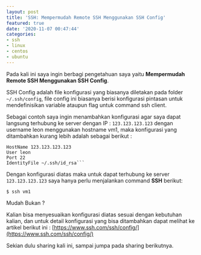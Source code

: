 ```yaml
---
layout: post
title: 'SSH: Mempermudah Remote SSH Menggunakan SSH Config'
featured: true
date: '2020-11-07 00:47:44'
categories:
- ssh
- linux
- centos
- ubuntu
---
```


Pada kali ini saya ingin berbagi pengetahuan saya yaitu **Mempermudah Remote SSH Menggunakan SSH Config**.

SSH Config adalah file konfigurasi yang biasanya diletakan pada folder `~/.ssh/config`, file config ini biasanya berisi konfigurasi pintasan untuk mendefinisikan variable ataupun flag untuk command ssh client.

Sebagai contoh saya ingin menambahkan konfigurasi agar saya dapat langsung terhubung ke server dengan IP : `123.123.123.123` dengan username leon menggunakan hostname vm1, maka konfigurasi yang ditambahkan kurang lebih adalah sebagai berikut :

<!--kg-card-begin: markdown-->

    HostName 123.123.123.123
    User leon
    Port 22
    IdentityFile ~/.ssh/id_rsa```

<!--kg-card-end: markdown-->

Dengan konfigurasi diatas maka untuk dapat terhubung ke server `123.123.123.123` saya hanya perlu menjalankan command **SSH** berikut:

<!--kg-card-begin: markdown-->

`$ ssh vm1`

<!--kg-card-end: markdown-->

Mudah Bukan ?

Kalian bisa menyesuaikan konfigurasi diatas sesuai dengan kebutuhan kalian, dan untuk detail konfigurasi yang bisa ditambahkan dapat melihat ke artikel berikut ini : [https://www.ssh.com/ssh/config/](https://www.ssh.com/ssh/config/)

Sekian dulu sharing kali ini, sampai jumpa pada sharing berikutnya.

